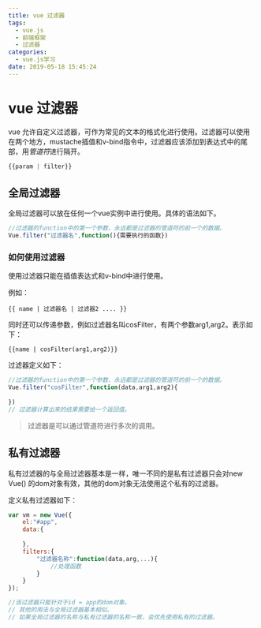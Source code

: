 ```yaml
---
title: vue 过滤器
tags:
  - vue.js
  - 前端框架
  - 过滤器
categories:
  - vue.js学习
date: 2019-05-18 15:45:24
---
```


# vue 过滤器

vue 允许自定义过滤器，可作为常见的文本的格式化进行使用。过滤器可以使用在两个地方，mustache插值和v-bind指令中，过滤器应该添加到表达式中的尾部，用*管道符*进行隔开。
```javascript
{{param | filter}}
```
## 全局过滤器
全局过滤器可以放在任何一个vue实例中进行使用。具体的语法如下。
```javascript
//过滤器的function中的第一个参数，永远都是过滤器的管道符的前一个的数据。
Vue.filter("过滤器名",function(){需要执行的函数})
````

### 如何使用过滤器

使用过滤器只能在插值表达式和v-bind中进行使用。

例如：

```javasc
{{ name | 过滤器名 | 过滤器2 .... }}
```

同时还可以传递参数，例如过滤器名叫cosFilter，有两个参数arg1,arg2。表示如下：

```javas
{{name | cosFilter(arg1,arg2)}}
```

<!--more-->

过滤器定义如下：

```javascript
//过滤器的function中的第一个参数，永远都是过滤器的管道符的前一个的数据。
Vue.filter("cosFilter",function(data,arg1,arg2){
    
})
// 过滤器计算出来的结果需要给一个返回值。
```
> 过滤器是可以通过管道符进行多次的调用。

## 私有过滤器

私有过滤器的与全局过滤器基本是一样，唯一不同的是私有过滤器只会对new Vue() 的dom对象有效，其他的dom对象无法使用这个私有的过滤器。

定义私有过滤器如下：

```javascript
var vm = new Vue({
	el:"#app",
	data:{
	
	},
	filters:{
		"过滤器名称":function(data,arg,...){
			//处理函数
		}
	}
});

//该过滤器只能针对于id = app的dom对象。
// 其他的用法与全局过滤器基本相似。
// 如果全局过滤器的名称与私有过滤器的名称一致，会优先使用私有的过滤器。
```

